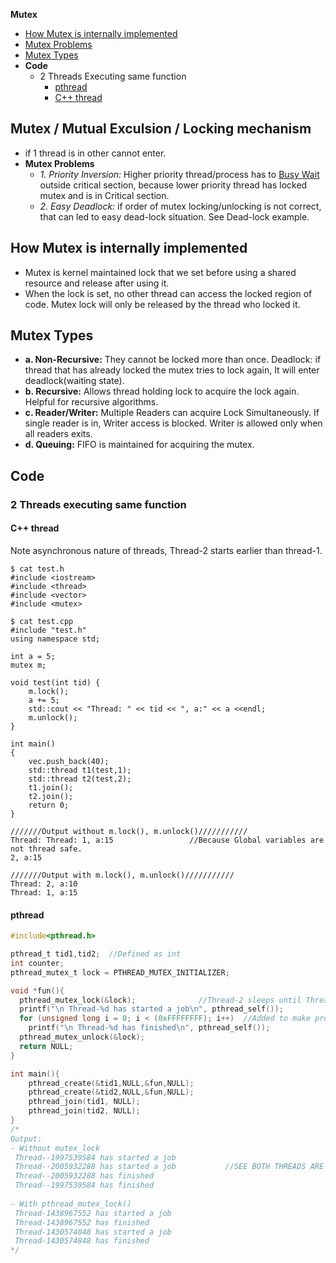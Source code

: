 **Mutex**
- [How Mutex is internally implemented](#in)
- [Mutex Problems](#mp)
- [Mutex Types](#ty)
- **Code**
  - 2 Threads Executing same function
    - [pthread](#pt1)
    - [C++ thread](#ct)

<a name=mt></a>
## Mutex / Mutual Exculsion / Locking mechanism
- if 1 thread is in other cannot enter.
- **Mutex Problems**
  - *1. Priority Inversion:* Higher priority thread/process has to [Busy Wait](/Threads_Processes_IPC/Terms) outside critical section, because lower priority thread has locked mutex and is in Critical section.
  - *2. Easy Deadlock:* if order of mutex locking/unlocking is not correct, that can led to easy dead-lock situation. See Dead-lock example.  

<a name=in></a>
## How Mutex is internally implemented
- Mutex is kernel maintained lock that we set before using a shared resource and release after using it.
- When the lock is set, no other thread can access the locked region of code. Mutex lock will only be released by the thread who locked it.

  
<a name=ty></a>
## Mutex Types
  - **a. Non-Recursive:** They cannot be locked more than once. Deadlock: if thread that has already locked the mutex tries to lock again, It will enter deadlock(waiting state).
  - **b. Recursive:** Allows thread holding lock to acquire the lock again. Helpful for recursive algorithms.
  - **c. Reader/Writer:** Multiple Readers can acquire Lock Simultaneously. If single reader is in, Writer access is blocked.  Writer is allowed only when all readers exits.
  - **d. Queuing:** FIFO is maintained for acquiring the mutex.     
  
## Code
### 2 Threads executing same function
<a name=ct></a>
#### C++ thread
Note asynchronous nature of threads, Thread-2 starts earlier than thread-1.
```
$ cat test.h
#include <iostream>
#include <thread>
#include <vector>
#include <mutex>

$ cat test.cpp
#include "test.h"
using namespace std;

int a = 5;
mutex m;

void test(int tid) {
    m.lock();
    a += 5;
    std::cout << "Thread: " << tid << ", a:" << a <<endl;
    m.unlock();
}

int main()
{
    vec.push_back(40);
    std::thread t1(test,1);
    std::thread t2(test,2);
    t1.join();
    t2.join();
    return 0;
}

///////Output without m.lock(), m.unlock()///////////
Thread: Thread: 1, a:15                 //Because Global variables are not thread safe.
2, a:15

///////Output with m.lock(), m.unlock()///////////
Thread: 2, a:10                         
Thread: 1, a:15
```

<a name=pt1></a>
#### pthread
```c
#include<pthread.h>

pthread_t tid1,tid2;  //Defined as int
int counter;
pthread_mutex_t lock = PTHREAD_MUTEX_INITIALIZER;

void *fun(){
  pthread_mutex_lock(&lock);              //Thread-2 sleeps until Thread-1 unlocks the mutex
  printf("\n Thread-%d has started a job\n", pthread_self()); 
  for (unsigned long i = 0; i < (0xFFFFFFFF); i++) 	//Added to make processing large
    printf("\n Thread-%d has finished\n", pthread_self());
  pthread_mutex_unlock(&lock); 
  return NULL;	
}

int main(){
    pthread_create(&tid1,NULL,&fun,NULL);   
    pthread_create(&tid2,NULL,&fun,NULL);
    pthread_join(tid1, NULL);    
    pthread_join(tid2, NULL);
}
/*
Output:
- Without mutex_lock
 Thread--1997539584 has started a job
 Thread--2005932288 has started a job			//SEE BOTH THREADS ARE IN CS
 Thread--2005932288 has finished
 Thread--1997539584 has finished
 
- With pthread_mutex_lock()
 Thread-1438967552 has started a job
 Thread-1438967552 has finished
 Thread-1430574848 has started a job
 Thread-1430574848 has finished
*/
```

